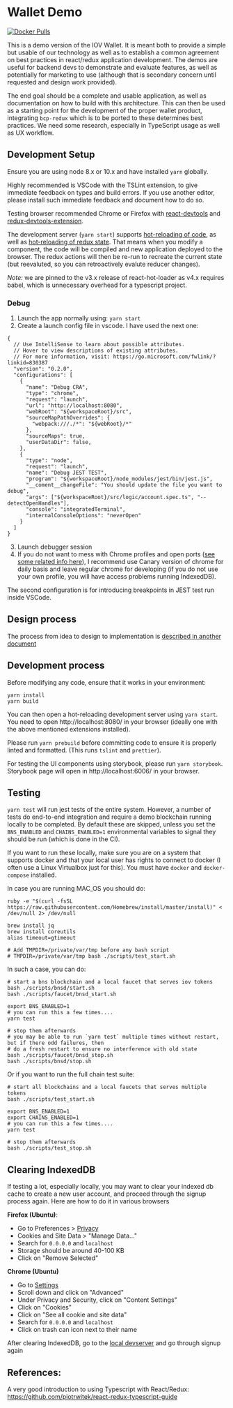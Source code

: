 # Wallet Demo

[![Docker Pulls](https://img.shields.io/docker/pulls/iov1/wallet-demo.svg)](https://hub.docker.com/r/iov1/wallet-demo/)

This is a demo version of the IOV Wallet. It is meant both to provide a simple but
usable of our technology as well as to establish a common agreement on best practices
in react/redux application development. The demos are useful for backend devs to
demonstrate and evaluate features, as well as potentially for marketing to use
(although that is secondary concern until requested and design work provided).

The end goal should be a complete and usable application, as well as documentation
on how to build with this architecture. This can then be used as a starting point
for the development of the proper wallet product, integrating `bcp-redux` which is
to be ported to these determines best practices. We need some research, especially
in TypeScript usage as well as UX workflow.

## Development Setup

Ensure you are using node 8.x or 10.x and have installed `yarn` globally.

Highly recommended is VSCode with the TSLint extension, to give immediate feedback on types
and build errors. If you use another editor, please install such immediate feedback and
document how to do so.

Testing browser recommended Chrome or Firefox with
[react-devtools](https://github.com/facebook/react-devtools) and
[redux-devtools-extension](https://github.com/zalmoxisus/redux-devtools-extension).

The development server (`yarn start`) supports
[hot-reloading of code](https://github.com/webpack/webpack-dev-server), as well as
[hot-reloading of redux state](https://github.com/gaearon/react-hot-loader).
That means when you modify a component, the code will be compiled and new application
deployed to the browser. The redux actions will then be re-run to recreate the current state
(but reevaluted, so you can retroactively evalute reducer changes).

_Note:_ we are pinned to the v3.x release of react-hot-loader as v4.x requires
babel, which is unnecessary overhead for a typescript project.

### Debug
1. Launch the app normally using: ```yarn start```
2. Create a launch config file in vscode. I have used the next one:
```
{
  // Use IntelliSense to learn about possible attributes.
  // Hover to view descriptions of existing attributes.
  // For more information, visit: https://go.microsoft.com/fwlink/?linkid=830387
  "version": "0.2.0",
  "configurations": [
    {
      "name": "Debug CRA",
      "type": "chrome",
      "request": "launch",
      "url": "http://localhost:8080",
      "webRoot": "${workspaceRoot}/src",
      "sourceMapPathOverrides": {
        "webpack:///./*": "${webRoot}/*"
      },
      "sourceMaps": true,
      "userDataDir": false,
    },
    {
      "type": "node",
      "request": "launch",
      "name": "Debug JEST TEST",
      "program": "${workspaceRoot}/node_modules/jest/bin/jest.js",
      "__coment__changeFile": "You should update the file you want to debug",
      "args": ["${workspaceRoot}/src/logic/account.spec.ts", "--detectOpenHandles"],
      "console": "integratedTerminal",
      "internalConsoleOptions": "neverOpen"
    }
  ]
}
```
3. Launch debugger session
4. If you do not want to mess with Chrome profiles and open ports ([see some related info here](https://github.com/Microsoft/vscode-chrome-debug#chrome-user-profile-note-cannot-connect-to-the-target-connect-econnrefused)), I recommend use Canary version of chrome for daily basis and leave regular chrome for developing (if you do not use your own profile, you will have access problems running IndexedDB).

The second configuration is for introducing breakpoints in JEST test run inside VSCode.

## Design process

The process from idea to design to implementation is [described in another document](./Design.md)

## Development process

Before modifying any code, ensure that it works in your environment:

```
yarn install
yarn build
```

You can then open a hot-reloading development server using `yarn start`.
You need to open http://localhost:8080/ in your browser (ideally one with the
above mentioned extensions installed).

Please run `yarn prebuild` before committing code to ensure it is properly linted and formatted.
(This runs `tslint` and `prettier`).

For testing the UI components using storybook, please run `yarn storybook`.
Storybook page will open in http://localhost:6006/ in your browser.

## Testing

`yarn test` will run jest tests of the entire system. However, a number of tests do end-to-end integration and
require a demo blockchain running locally to be completed. By default these are skipped, unless you set the
`BNS_ENABLED` and `CHAINS_ENABLED=1` environmental variables to signal they should be run (which is done in the CI).

If you want to run these locally, make sure you are on a system that supports docker and that your local
user has rights to connect to docker (I often use a Linux Virtualbox just for this). You must have `docker`
and `docker-compose` installed. 

In case you are running MAC_OS you should do:
```shell
ruby -e "$(curl -fsSL https://raw.githubusercontent.com/Homebrew/install/master/install)" < /dev/null 2> /dev/null

brew install jq
brew install coreutils
alias timeout=gtimeout

# Add TMPDIR=/private/var/tmp before any bash script 
# TMPDIR=/private/var/tmp bash ./scripts/test_start.sh
```

In such a case, you can do:

```shell
# start a bns blockchain and a local faucet that serves iov tokens
bash ./scripts/bnsd/start.sh
bash ./scripts/faucet/bnsd_start.sh

export BNS_ENABLED=1
# you can run this a few times....
yarn test

# stop them afterwards
# you may be able to run `yarn test` multiple times without restart, but if there odd failures, then
# do a fresh restart to ensure no interference with old state
bash ./scripts/faucet/bnsd_stop.sh
bash ./scripts/bnsd/stop.sh
```

Or if you want to run the full chain test suite:
```shell
# start all blockchains and a local faucets that serves multiple tokens
bash ./scripts/test_start.sh

export BNS_ENABLED=1
export CHAINS_ENABLED=1
# you can run this a few times....
yarn test

# stop them afterwards
bash ./scripts/test_stop.sh
```

## Clearing IndexedDB

If testing a lot, especially locally, you may want to clear your indexed db cache to create a new user account,
and proceed through the signup process again. Here are how to do it in various browsers

**Firefox (Ubuntu)**:
* Go to Preferences > [Privacy](about:preferences#privacy)
* Cookies and Site Data > "Manage Data..." 
* Search for `0.0.0.0` and `localhost`
* Storage should be around 40-100 KB
* Click on "Remove Selected"

**Chrome (Ubuntu)**
* Go to [Settings](chrome://settings/)
* Scroll down and click on "Advanced"
* Under Privacy and Security, click on "Content Settings"
* Click on "Cookies"
* Click on "See all cookie and site data"
* Search for `0.0.0.0` and `localhost`
* Click on trash can icon next to their name

After clearing IndexedDB, go to the [local devserver](http://0.0.0.0:8080) and go through signup again


## References:

A very good introduction to using Typescript with React/Redux: https://github.com/piotrwitek/react-redux-typescript-guide
